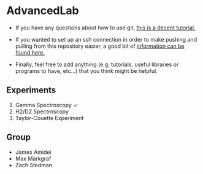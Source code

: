 # AdvancedLab

* If you have any questions about how to use git, [this is a decent tutorial.](https://swcarpentry.github.io/git-novice/) 

* If you wanted to set up an ssh connection in order to make pushing and pulling from this repository easier, a good bit of [information can be found here.](https://docs.github.com/en/authentication/connecting-to-github-with-ssh) 

* Finally, feel free to add anything (e.g. tutorials, useful libraries or programs to have, etc...) that you think might be helpful.  

## Experiments

1. Gamma Spectroscopy &check;  <br>
2. H2/D2 Spectroscopy  <br>
3. Taylor-Couette Experiment
   
## Group

* James Amidei  
* Max Markgraf
* Zach Stedman  
